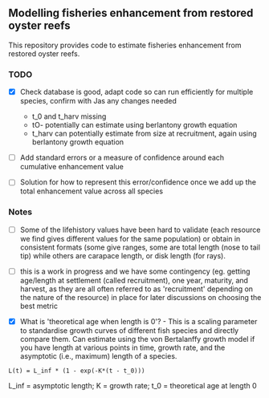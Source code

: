 ## Modelling fisheries enhancement from restored oyster reefs

This repository provides code to estimate fisheries enhancement from restored oyster reefs.

### TODO

-   [X] Check database is good, adapt code so can run efficiently for multiple species, confirm with Jas any changes needed
  - t_0 and t_harv missing
  - tO- potentially can estimate using berlantony growth equation
  - t_harv can potentially estimate from size at recruitment, again using berlantony growth equation

-   [ ] Add standard errors or a measure of confidence around each cumulative enhancement value
-   [ ] Solution for how to represent this error/confidence once we add up the total enhancement value across all species

### Notes

-   [ ] Some of the lifehistory values have been hard to validate (each resource we find gives different values for the same population) or obtain in consistent formats (some give ranges, some are total length (nose to tail tip) while others are carapace length, or disk length (for rays).

-   [ ] this is a work in progress and we have some contingency (eg. getting age/length at settlement (called recruitment), one year, maturity, and harvest, as they are all often referred to as 'recruitment' depending on the nature of the resource) in place for later discussions on choosing the best metric

-   [x] What is 'theoretical age when length is 0'? - This is a scaling parameter to standardise growth curves of different fish species and directly compare them. Can estimate using the von Bertalanffy growth model if you have length at various points in time, growth rate, and the asymptotic (i.e., maximum) length of a species.

`L(t) = L_inf * (1 - exp(-K*(t - t_0)))`

L_inf = asymptotic length; K = growth rate; t_0 = theoretical age at length 0
